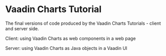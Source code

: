 Vaadin Charts Tutorial
=========================

The final versions of code produced by the Vaadin Charts Tutorials - client and server side.

Client: using Vaadin Charts as web components in a web page

Server: using Vaadin Charts as Java objects in a Vaadin UI